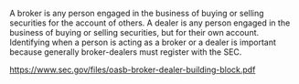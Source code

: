 A broker is any person engaged in the business of buying or selling securities for the account of others. A dealer is any person engaged in the business of buying or selling securities, but for their own account. Identifying when a person is acting as a broker or a dealer is important because generally broker-dealers must register with the SEC.

https://www.sec.gov/files/oasb-broker-dealer-building-block.pdf
